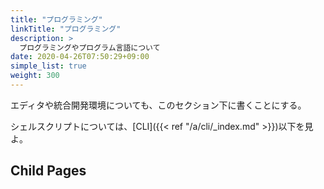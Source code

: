 ```yaml
---
title: "プログラミング"
linkTitle: "プログラミング"
description: >
  プログラミングやプログラム言語について
date: 2020-04-26T07:50:29+09:00
simple_list: true
weight: 300
---
```


エディタや統合開発環境についても、このセクション下に書くことにする。

シェルスクリプトについては、[CLI]({{< ref "/a/cli/_index.md" >}})以下を見よ。

## Child Pages

